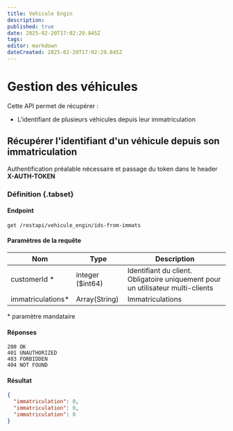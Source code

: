 ```yaml
---
title: Vehicule Engin
description: 
published: true
date: 2025-02-20T17:02:29.845Z
tags: 
editor: markdown
dateCreated: 2025-02-20T17:02:29.845Z
---
```


# Gestion des véhicules

Cette API permet de récupérer :
* L'identifiant de plusieurs véhicules depuis leur immatriculation

## Récupérer l'identifiant d'un véhicule depuis son immatriculation

Authentification préalable nécessaire et passage du token dans le header **X-AUTH-TOKEN**

### Définition {.tabset}

#### Endpoint
```
get /restapi/vehicule_engin/ids-from-immats
```

#### Paramètres de la requête

| Nom            | Type             | Description                |
| -------------- | ---------------- | -------------------------- |
| customerId *   | integer ($int64) | Identifiant du client. Obligatoire uniquement pour un utilisateur multi-clients |
| immatriculations* | Array(String) | Immatriculations           |

\* paramètre mandataire 

#### Réponses

```application/json;charset=utf-8
200 OK
401 UNAUTHORIZED
403 FORBIDDEN
404 NOT FOUND
```

#### Résultat
```JSON
{
  "immatriculation": 0,
  "immatriculation": 0,
  "immatriculation": 0
}
```
